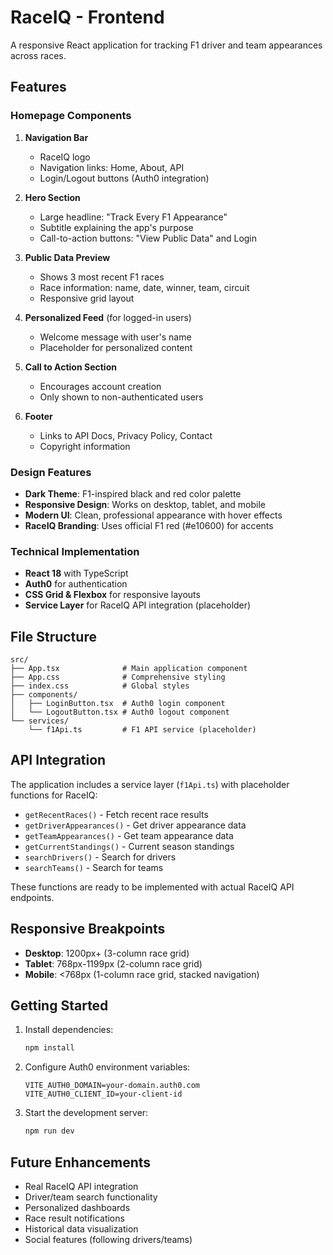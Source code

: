 # RaceIQ - Frontend

A responsive React application for tracking F1 driver and team appearances across races.

## Features

### Homepage Components

1. **Navigation Bar**
   - RaceIQ logo
   - Navigation links: Home, About, API
   - Login/Logout buttons (Auth0 integration)

2. **Hero Section**
   - Large headline: "Track Every F1 Appearance"
   - Subtitle explaining the app's purpose
   - Call-to-action buttons: "View Public Data" and Login

3. **Public Data Preview**
   - Shows 3 most recent F1 races
   - Race information: name, date, winner, team, circuit
   - Responsive grid layout

4. **Personalized Feed** (for logged-in users)
   - Welcome message with user's name
   - Placeholder for personalized content

5. **Call to Action Section**
   - Encourages account creation
   - Only shown to non-authenticated users

6. **Footer**
   - Links to API Docs, Privacy Policy, Contact
   - Copyright information

### Design Features

- **Dark Theme**: F1-inspired black and red color palette
- **Responsive Design**: Works on desktop, tablet, and mobile
- **Modern UI**: Clean, professional appearance with hover effects
- **RaceIQ Branding**: Uses official F1 red (#e10600) for accents

### Technical Implementation

- **React 18** with TypeScript
- **Auth0** for authentication
- **CSS Grid & Flexbox** for responsive layouts
- **Service Layer** for RaceIQ API integration (placeholder)

## File Structure

```
src/
├── App.tsx              # Main application component
├── App.css              # Comprehensive styling
├── index.css            # Global styles
├── components/
│   ├── LoginButton.tsx  # Auth0 login component
│   └── LogoutButton.tsx # Auth0 logout component
└── services/
    └── f1Api.ts         # F1 API service (placeholder)
```

## API Integration

The application includes a service layer (`f1Api.ts`) with placeholder functions for RaceIQ:

- `getRecentRaces()` - Fetch recent race results
- `getDriverAppearances()` - Get driver appearance data
- `getTeamAppearances()` - Get team appearance data
- `getCurrentStandings()` - Current season standings
- `searchDrivers()` - Search for drivers
- `searchTeams()` - Search for teams

These functions are ready to be implemented with actual RaceIQ API endpoints.

## Responsive Breakpoints

- **Desktop**: 1200px+ (3-column race grid)
- **Tablet**: 768px-1199px (2-column race grid)
- **Mobile**: <768px (1-column race grid, stacked navigation)

## Getting Started

1. Install dependencies:
   ```bash
   npm install
   ```

2. Configure Auth0 environment variables:
   ```env
   VITE_AUTH0_DOMAIN=your-domain.auth0.com
   VITE_AUTH0_CLIENT_ID=your-client-id
   ```

3. Start the development server:
   ```bash
   npm run dev
   ```

## Future Enhancements

- Real RaceIQ API integration
- Driver/team search functionality
- Personalized dashboards
- Race result notifications
- Historical data visualization
- Social features (following drivers/teams)
